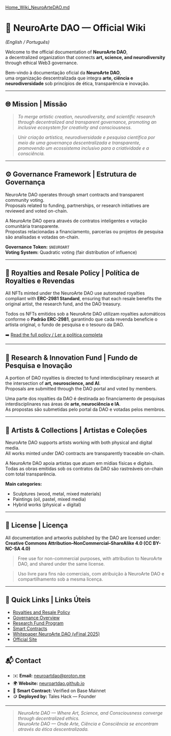 [Home_Wiki_NeuroArteDAO.md](https://github.com/user-attachments/files/22886652/Home_Wiki_NeuroArteDAO.md)
# 🧠 NeuroArte DAO — Official Wiki
*(English / Português)*

Welcome to the official documentation of **NeuroArte DAO**,  
a decentralized organization that connects **art, science, and neurodiversity** through ethical Web3 governance.

Bem-vindo à documentação oficial da **NeuroArte DAO**,  
uma organização descentralizada que integra **arte, ciência e neurodiversidade** sob princípios de ética, transparência e inovação.

---

## 🌐 Mission | Missão

> *To merge artistic creation, neurodiversity, and scientific research through decentralized and transparent governance, promoting an inclusive ecosystem for creativity and consciousness.*  

> *Unir criação artística, neurodiversidade e pesquisa científica por meio de uma governança descentralizada e transparente, promovendo um ecossistema inclusivo para a criatividade e a consciência.*  

---

## ⚙️ Governance Framework | Estrutura de Governança

NeuroArte DAO operates through smart contracts and transparent community voting.  
Proposals related to funding, partnerships, or research initiatives are reviewed and voted on-chain.

A NeuroArte DAO opera através de contratos inteligentes e votação comunitária transparente.  
Propostas relacionadas a financiamento, parcerias ou projetos de pesquisa são analisadas e votadas on-chain.

**Governance Token:** `$NEUROART`  
**Voting System:** Quadratic voting (fair distribution of influence)

---

## 💸 Royalties and Resale Policy | Política de Royalties e Revendas

All NFTs minted under the NeuroArte DAO use automated royalties compliant with **ERC-2981 Standard**, ensuring that each resale benefits the original artist, the research fund, and the DAO treasury.

Todos os NFTs emitidos sob a NeuroArte DAO utilizam royalties automáticos conforme o **Padrão ERC-2981**, garantindo que cada revenda beneficie o artista original, o fundo de pesquisa e o tesouro da DAO.

➡️ [Read the full policy / Ler a política completa](./Royalties_and_Resale_Policy.md)

---

## 🔬 Research & Innovation Fund | Fundo de Pesquisa e Inovação

A portion of DAO royalties is directed to fund interdisciplinary research at the intersection of **art, neuroscience, and AI**.  
Proposals are submitted through the DAO portal and voted by members.

Uma parte dos royalties da DAO é destinada ao financiamento de pesquisas interdisciplinares nas áreas de **arte, neurociência e IA**.  
As propostas são submetidas pelo portal da DAO e votadas pelos membros.

---

## 🎨 Artists & Collections | Artistas e Coleções

NeuroArte DAO supports artists working with both physical and digital media.  
All works minted under DAO contracts are transparently traceable on-chain.

A NeuroArte DAO apoia artistas que atuam em mídias físicas e digitais.  
Todas as obras emitidas sob os contratos da DAO são rastreáveis on-chain com total transparência.

**Main categories:**  
- Sculptures (wood, metal, mixed materials)  
- Paintings (oil, pastel, mixed media)  
- Hybrid works (physical + digital)

---

## 📜 License | Licença

All documentation and artworks published by the DAO are licensed under:  
**Creative Commons Attribution–NonCommercial–ShareAlike 4.0 (CC BY-NC-SA 4.0)**

> Free use for non-commercial purposes, with attribution to NeuroArte DAO, and shared under the same license.

> Uso livre para fins não comerciais, com atribuição à NeuroArte DAO e compartilhamento sob a mesma licença.

---

## 🧭 Quick Links | Links Úteis

- [Royalties and Resale Policy](./Royalties_and_Resale_Policy.md)  
- [Governance Overview](./Governance_Framework.md)  
- [Research Fund Program](./Research_Fund_Policy.md)  
- [Smart Contracts](./Contracts.md)  
- [Whitepaper NeuroArte DAO (vFinal 2025)](./Whitepaper.md)  
- [Official Site](https://neuroartdao.github.io)

---

## 📬 Contact

- ✉️ **Email:** neuroartdao@proton.me  
- 🌍 **Website:** [neuroartdao.github.io](https://neuroartdao.github.io)  
- 🧾 **Smart Contract:** Verified on Base Mainnet  
- 🪙 **Deployed by:** Tales Hack — Founder  

---

> *NeuroArte DAO — Where Art, Science, and Consciousness converge through decentralized ethics.*  
> *NeuroArte DAO — Onde Arte, Ciência e Consciência se encontram através da ética descentralizada.*
